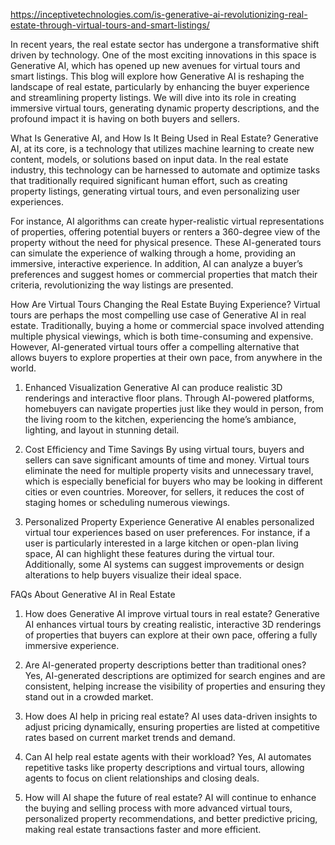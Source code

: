 https://inceptivetechnologies.com/is-generative-ai-revolutionizing-real-estate-through-virtual-tours-and-smart-listings/

In recent years, the real estate sector has undergone a transformative shift driven by technology. One of the most exciting innovations in this space is Generative AI, which has opened up new avenues for virtual tours and smart listings. This blog will explore how Generative AI is reshaping the landscape of real estate, particularly by enhancing the buyer experience and streamlining property listings. We will dive into its role in creating immersive virtual tours, generating dynamic property descriptions, and the profound impact it is having on both buyers and sellers.

What Is Generative AI, and How Is It Being Used in Real Estate?
Generative AI, at its core, is a technology that utilizes machine learning to create new content, models, or solutions based on input data. In the real estate industry, this technology can be harnessed to automate and optimize tasks that traditionally required significant human effort, such as creating property listings, generating virtual tours, and even personalizing user experiences.

For instance, AI algorithms can create hyper-realistic virtual representations of properties, offering potential buyers or renters a 360-degree view of the property without the need for physical presence. These AI-generated tours can simulate the experience of walking through a home, providing an immersive, interactive experience. In addition, AI can analyze a buyer’s preferences and suggest homes or commercial properties that match their criteria, revolutionizing the way listings are presented.

How Are Virtual Tours Changing the Real Estate Buying Experience?
Virtual tours are perhaps the most compelling use case of Generative AI in real estate. Traditionally, buying a home or commercial space involved attending multiple physical viewings, which is both time-consuming and expensive. However, AI-generated virtual tours offer a compelling alternative that allows buyers to explore properties at their own pace, from anywhere in the world.

1. Enhanced Visualization
Generative AI can produce realistic 3D renderings and interactive floor plans. Through AI-powered platforms, homebuyers can navigate properties just like they would in person, from the living room to the kitchen, experiencing the home’s ambiance, lighting, and layout in stunning detail.

2. Cost Efficiency and Time Savings
By using virtual tours, buyers and sellers can save significant amounts of time and money. Virtual tours eliminate the need for multiple property visits and unnecessary travel, which is especially beneficial for buyers who may be looking in different cities or even countries. Moreover, for sellers, it reduces the cost of staging homes or scheduling numerous viewings.

3. Personalized Property Experience
Generative AI enables personalized virtual tour experiences based on user preferences. For instance, if a user is particularly interested in a large kitchen or open-plan living space, AI can highlight these features during the virtual tour. Additionally, some AI systems can suggest improvements or design alterations to help buyers visualize their ideal space.

FAQs About Generative AI in Real Estate
1. How does Generative AI improve virtual tours in real estate?
Generative AI enhances virtual tours by creating realistic, interactive 3D renderings of properties that buyers can explore at their own pace, offering a fully immersive experience.

2. Are AI-generated property descriptions better than traditional ones?
Yes, AI-generated descriptions are optimized for search engines and are consistent, helping increase the visibility of properties and ensuring they stand out in a crowded market.

3. How does AI help in pricing real estate?
AI uses data-driven insights to adjust pricing dynamically, ensuring properties are listed at competitive rates based on current market trends and demand.

4. Can AI help real estate agents with their workload?
Yes, AI automates repetitive tasks like property descriptions and virtual tours, allowing agents to focus on client relationships and closing deals.

5. How will AI shape the future of real estate?
AI will continue to enhance the buying and selling process with more advanced virtual tours, personalized property recommendations, and better predictive pricing, making real estate transactions faster and more efficient.

